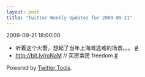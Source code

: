 ```yaml
---
layout: post
title: "Twitter Weekly Updates for 2009-09-21"
---
```


<p class='meta'>2009-09-21 18:00:00</p>

<ul class="aktt_tweet_digest">
	<li>听着这个火警，想起了当年上海滩逃难的场景。。。 <a href="http://twitter.com/Joshua_C/statuses/4095444859">#</a></li>
	<li><a href="http://bit.ly/roNaM" rel="nofollow">http://bit.ly/roNaM</a> // 买房卖房 freedom <a href="http://twitter.com/Joshua_C/statuses/4069582217">#</a></li>
</ul>
<p class="aktt_credit">Powered by <a href="http://alexking.org/projects/wordpress">Twitter Tools</a>.</p>